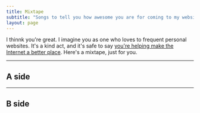 ```yaml
---
title: Mixtape
subtitle: "Songs to tell you how awesome you are for coming to my website"
layout: page
---
```

I thinnk you're great. I imagine you as one who loves to frequent personal websites. It's a kind act, and it's safe to say [you're helping make the Internet a better place](https://ar.al/2020/08/07/what-is-the-small-web/). Here's a mixtape, just for you.

---

## A side

---

## B side